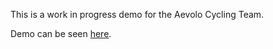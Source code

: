 This is a work in progress demo for the Aevolo Cycling Team.

Demo can be seen [here](http://aevolo.surge.sh/).